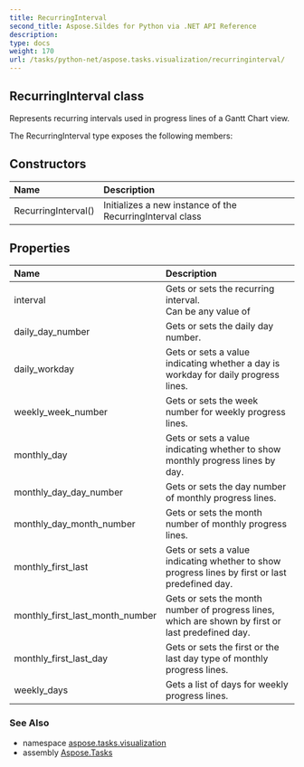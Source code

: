 ```yaml
---
title: RecurringInterval
second_title: Aspose.Sildes for Python via .NET API Reference
description: 
type: docs
weight: 170
url: /tasks/python-net/aspose.tasks.visualization/recurringinterval/
---
```


## RecurringInterval class

Represents recurring intervals used in progress lines of a Gantt Chart view.

The RecurringInterval type exposes the following members:
## Constructors
| Name | Description |
| :- | :- |
|RecurringInterval()|Initializes a new instance of the RecurringInterval class|
## Properties
| Name | Description |
| :- | :- |
|interval|Gets or sets the recurring interval.<br/>            Can be any value of|
|daily_day_number|Gets or sets the daily day number.|
|daily_workday|Gets or sets a value indicating whether a day is workday for daily progress lines.|
|weekly_week_number|Gets or sets the week number for weekly progress lines.|
|monthly_day|Gets or sets a value indicating whether to show monthly progress lines by day.|
|monthly_day_day_number|Gets or sets the day number of monthly progress lines.|
|monthly_day_month_number|Gets or sets the month number of monthly progress lines.|
|monthly_first_last|Gets or sets a value indicating whether to show progress lines by first or last predefined day.|
|monthly_first_last_month_number|Gets or sets the month number of progress lines, which are shown by first or last predefined day.|
|monthly_first_last_day|Gets or sets the first or the last day type of monthly progress lines.|
|weekly_days|Gets a list of days for weekly progress lines.|

### See Also

* namespace [aspose.tasks.visualization](/tasks/python-net/aspose.tasks.visualization/)
* assembly [Aspose.Tasks](/tasks/python-net/)

